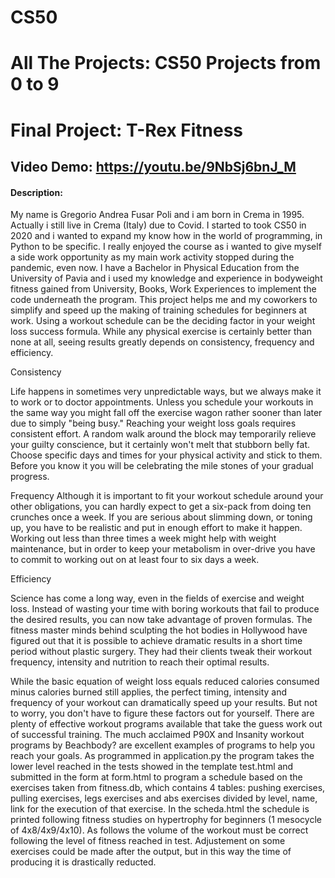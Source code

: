 # CS50 
# All The Projects: CS50 Projects from 0 to 9
# Final Project: T-Rex Fitness
## Video Demo:  <https://youtu.be/9NbSj6bnJ_M>
#### Description:
My name is Gregorio Andrea Fusar Poli and i am born in Crema in 1995. Actually i still live in Crema (Italy) due to Covid.
I started to took CS50 in 2020 and i wanted to expand my know how in the world of programming, in Python to be specific.
I really enjoyed the course as i wanted to give myself a side work opportunity as my main work activity stopped during the pandemic, even now.
I have a Bachelor in Physical Education from the University of Pavia and i used my knowledge and experience in bodyweight fitness gained from
University, Books, Work Experiences to implement the code underneath the program.
This project helps me and my coworkers to simplify and speed up the making of training schedules for beginners at work.
Using a workout schedule can be the deciding factor in your weight loss success formula.
While any physical exercise is certainly better than none at all, seeing results greatly depends on consistency, frequency and efficiency.

Consistency

Life happens in sometimes very unpredictable ways, but we always make it to work or to doctor appointments.
Unless you schedule your workouts in the same way you might fall off the exercise wagon rather sooner than later due to simply "being busy."
Reaching your weight loss goals requires consistent effort.
A random walk around the block may temporarily relieve your guilty conscience, but it certainly won't melt that stubborn belly fat. Choose specific days and times for your physical activity and stick to them.
Before you know it you will be celebrating the mile stones of your gradual progress.

Frequency
Although it is important to fit your workout schedule around your other obligations, you can hardly expect to get a six-pack from doing ten crunches once a week.
If you are serious about slimming down, or toning up, you have to be realistic and put in enough effort to make it happen.
Working out less than three times a week might help with weight maintenance, but in order to keep your metabolism in over-drive you have to commit to working out on at least four to six days a week.

Efficiency

Science has come a long way, even in the fields of exercise and weight loss.
Instead of wasting your time with boring workouts that fail to produce the desired results, you can now take advantage of proven formulas.
The fitness master minds behind sculpting the hot bodies in Hollywood have figured out that it is possible to achieve dramatic results in a short time period without plastic surgery.
They had their clients tweak their workout frequency, intensity and nutrition to reach their optimal results.

While the basic equation of weight loss equals reduced calories consumed minus calories burned still applies, the perfect timing, intensity and frequency of your workout can dramatically speed up your results. But not to worry, you don't have to figure these factors out for yourself. There are plenty of effective workout programs available that take the guess work out of successful training. The much acclaimed P90X and Insanity workout programs by Beachbody? are excellent examples of programs to help you reach your goals.
As programmed in application.py the program takes the lower level reached in the tests showed in the template test.html
and submitted in the form at form.html to program a schedule based on the exercises taken from fitness.db,
which contains 4 tables: pushing exercises, pulling exercises, legs exercises and abs exercises divided by level, name, link
for the execution of that exercise.
In the scheda.html the schedule is printed following fitness studies on hypertrophy for beginners (1 mesocycle of 4x8/4x9/4x10).
As follows the volume of the workout must be correct following the level of fitness reached in test.
Adjustement on some exercises could be made after the output, but in this way the time of producing it is drastically reducted.
